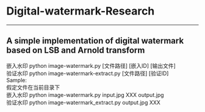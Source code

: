# Digital-watermark-Research
---
## A simple implementation of digital watermark based on LSB and Arnold transform
嵌入水印 python image-watermark.py [文件路径] [嵌入ID] [输出文件]</br>
验证水印 python image-watermark-extract.py [文件路径] [验证ID]</br>
Sample:</br>
    假定文件在当前目录下</br>
    嵌入水印 python image-watermark.py input.jpg XXX output.jpg</br>
    验证水印 python image-watermark_extract.py output.jpg XXX
    
